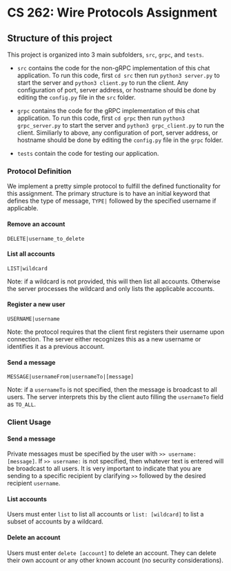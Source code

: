 # CS 262: Wire Protocols Assignment

## Structure of this project
This project is organized into 3 main subfolders, `src`, `grpc`, and `tests`. 
- `src` contains the code for the non-gRPC implementation of this chat application. To run this code, first `cd src` then run `python3 server.py` to start the server and `python3 client.py` to run the client. Any configuration of port, server address, or hostname should be done by editing the `config.py` file in the `src` folder.

 - `grpc` contains the code for the gRPC implementation of this chat application. To run this code, first `cd grpc` then run `python3 grpc_server.py` to start the server and `python3 grpc_client.py` to run the client. Similiarly to above, any configuration of port, server address, or hostname should be done by editing the `config.py` file in the `grpc` folder.

 - `tests` contain the code for testing our application.  

### Protocol Definition

We implement a pretty simple protocol to fulfill the defined functionality for this assignment. The primary structure is to have an initial keyword that defines the type of message, `TYPE|` followed by the specified username if applicable. 

#### Remove an account

`DELETE|username_to_delete`

#### List all accounts

`LIST|wildcard`

Note: if a wildcard is not provided, this will then list all accounts. Otherwise the server processes the wildcard and only lists the applicable accounts.

#### Register a new user

`USERNAME|username`

Note: the protocol requires that the client first registers their username upon connection. The server either recognizes this as a new username or identifies it as a previous account. 

#### Send a message

`MESSAGE|usernameFrom|usernameTo|[message]`

Note: if a `usernameTo` is not specified, then the message is broadcast to all users. The server interprets this by the client auto filling the `usernameTo` field as `TO_ALL`. 


### Client Usage

#### Send a message

Private messages must be specified by the user with `>> username: [message]`. If `>> username:` is not specified, then whatever text is entered will be broadcast to all users. It is very important to indicate that you are sending to a specific recipient by clarifying `>>` followed by the desired recipient `username`. 

#### List accounts

Users must enter `list` to list all accounts or `list: [wildcard]` to list a subset of accounts by a wildcard. 

#### Delete an account

Users must enter `delete [account]` to delete an account. They can delete their own account or any other known account (no security considerations). 

